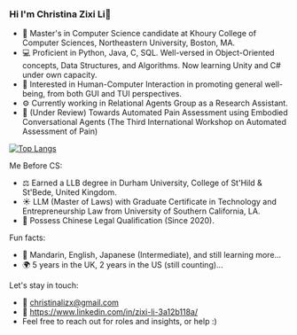 ### Hi I'm Christina Zixi Li👋

- 🏫 Master's in Computer Science candidate at Khoury College of Computer Sciences, Northeastern University, Boston, MA.
- 💻 Proficient in Python, Java, C, SQL. Well-versed in Object-Oriented concepts, Data Structures, and Algorithms. Now learning Unity and C# under own capacity.
- 🤖️ Interested in Human-Computer Interaction in promoting general well-being, from both GUI and TUI perspectives.
- ⚙️ Currently working in Relational Agents Group as a Research Assistant.
- 📑 (Under Review) Towards Automated Pain Assessment using Embodied Conversational Agents (The Third
International Workshop on Automated Assessment of Pain)

[![Top Langs](https://github-readme-stats.vercel.app/api/top-langs/?username=christinalizx&layout=donut&theme=holi&show_icons=true)](https://github.com/anuraghazra/github-readme-stats)

Me Before CS: 
- ⚖️ Earned a LLB degree in Durham University, College of St'Hild & St'Bede, United Kingdom.
- ☀️ LLM (Master of Laws) with Graduate Certificate in Technology and Entrepreneurship Law from University of Southern California, LA.
- 🌲 Possess Chinese Legal Qualification (Since 2020).

Fun facts:
- 💬 Mandarin, English, Japanese (Intermediate), and still learning more...
- 🌍 5 years in the UK, 2 years in the US (still counting)...

Let's stay in touch:
- 📧 christinalizx@gmail.com
- 💼 https://www.linkedin.com/in/zixi-li-3a12b118a/
- Feel free to reach out for roles and insights, or help :) 



